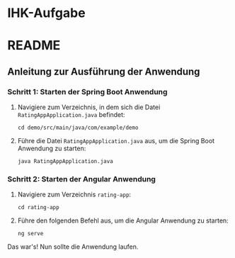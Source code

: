 # IHK-Aufgabe
# README

## Anleitung zur Ausführung der Anwendung

### Schritt 1: Starten der Spring Boot Anwendung

1. Navigiere zum Verzeichnis, in dem sich die Datei `RatingAppApplication.java` befindet:
    ```
    cd demo/src/main/java/com/example/demo
    ```
2. Führe die Datei `RatingAppApplication.java` aus, um die Spring Boot Anwendung zu starten:
    ```
    java RatingAppApplication.java
    ```

### Schritt 2: Starten der Angular Anwendung

1. Navigiere zum Verzeichnis `rating-app`:
    ```
    cd rating-app
    ```
2. Führe den folgenden Befehl aus, um die Angular Anwendung zu starten:
    ```
    ng serve
    ```

Das war's! Nun sollte die Anwendung laufen.
